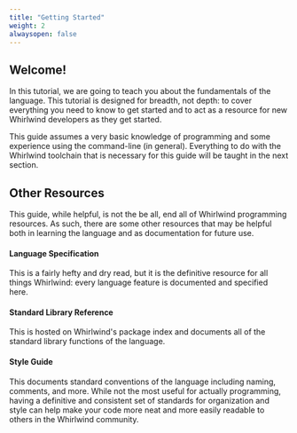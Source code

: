 ```yaml
---
title: "Getting Started"
weight: 2
alwaysopen: false
---
```


## Welcome!

In this tutorial, we are going to teach you about the fundamentals
of the language.  This tutorial is designed for breadth, not depth:
to cover everything you need to know to get started and to act as
a resource for new Whirlwind developers as they get started.

This guide assumes a very basic knowledge of programming and some
experience using the command-line (in general).  Everything to do
with the Whirlwind toolchain that is necessary for this guide will
be taught in the next section.

## Other Resources

This guide, while helpful, is not the be all, end all of Whirlwind
programming resources.  As such, there are some other resources that
may be helpful both in learning the language and as documentation
for future use.

#### Language Specification

This is a fairly hefty and dry read, but it is the definitive resource
for all things Whirlwind: every language feature is documented and
specified here.

#### Standard Library Reference

This is hosted on Whirlwind's package index and documents all of the
standard library functions of the language.

#### Style Guide

This documents standard conventions of the language including naming,
comments, and more.  While not the most useful for actually programming,
having a definitive and consistent set of standards for organization
and style can help make your code more neat and more easily readable to
others in the Whirlwind community.
